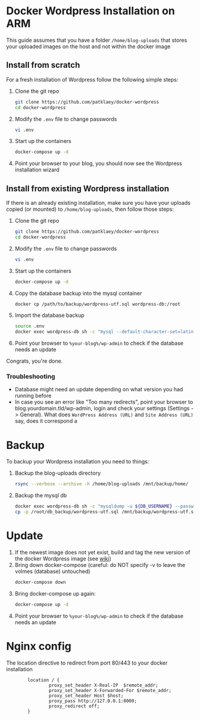 # Docker Wordpress Installation on ARM

This guide assumes that you have a folder `/home/blog-uploads` that stores your uploaded images on the host and not 
within the docker image

##  Install from scratch

For a fresh installation of Wordpress follow the following simple steps: 

1. Clone the git repo
    ```bash
    git clone https://github.com/patklaey/docker-wordpress
    cd docker-wordpress 
    ```
1. Modify the ```.env``` file to change passwords
    ```bash
    vi .env
    ```
1. Start up the containers
    ```bash
    docker-compose up -d
    ```
1. Point your browser to your blog, you should now see the Wordpress installation wizard

## Install from existing Wordpress installation

If there is an already existing installation, make sure you have your uploads copied (or mounted) to 
`/home/blog-uploads`, then follow those steps:

1. Clone the git repo
    ```bash
    git clone https://github.com/patklaey/docker-wordpress
    cd docker-wordpress 
    ```
1. Modify the ```.env``` file to change passwords
    ```bash
    vi .env
    ```
1. Start up the containers
    ```bash
    docker-compose up -d
    ```
1. Copy the database backup into the mysql container
    ```bash
    docker cp /path/to/backup/wordpress-utf.sql wordpress-db:/root
    ```
1. Import the database backup
    ```bash
    source .env
    docker exec wordpress-db sh -c "mysql --default-character-set=latin1 -u ${DB_USERNAME} --password=${DB_PASSWORD} ${DB_NAME} < /root/wordpress-utf.sql"  
    ```
1. Point your browser to ```%your-blog%/wp-admin``` to check if the database needs an update

Congrats, you're done.

### Troubleshooting
* Database might need an update depending on what version you had running before
* In case you see an error like "Too many redirects", point your browser to blog.yourdomain.tld/wp-admin, login and 
check your settings (Settings -> General). What does ```WordPress Address (URL)``` and ```Site Address (URL)``` say,
does it correspond a

# Backup
To backup your Wordpress installation you need to things: 
1. Backup the blog-uploads directory
    ```bash
    rsync --verbose --archive -h /home/blog-uploads /mnt/backup/home/
    ```
2. Backup the mysql db
    ```bash
    docker exec wordpress-db sh -c "mysqldump -u ${DB_USERNAME} --password=${DB_PASSWORD} ${DB_NAME} > /backup/wordpress-utf.sql"
    cp -p /root/db_backup/wordpress-utf.sql /mnt/backup/wordpress-utf.sql
    ```

# Update

1. If the newest image does not yet exist, build and tag the new version of the docker Wordpress image (see 
[wiki](http://wiki.patklaey.ch/index.php/Docker_Cheat_Sheet#Build_an_image))
1. Bring down docker-compose (careful: do NOT specify -v to leave the volmes (database) untouched)
    ```bash
    docker-compose down
    ``` 
1. Bring docker-compose up again:
    ```bash
    docker-compose up -d
    ```
1. Point your browser to ```%your-blog%/wp-admin``` to check if the database needs an update

# Nginx config

The location directive to redirect from port 80/443 to your docker installation

```nginx
        location / {
                proxy_set_header X-Real-IP  $remote_addr;
                proxy_set_header X-Forwarded-For $remote_addr;
                proxy_set_header Host $host;
                proxy_pass http://127.0.0.1:8000;
                proxy_redirect off;
        }
```